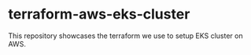 # terraform-aws-eks-cluster
This repository showcases the terraform we use to setup EKS cluster on AWS.

